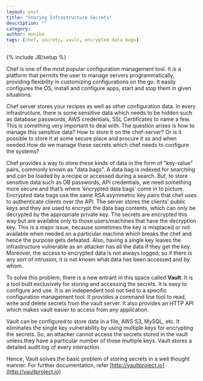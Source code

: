 ```yaml
---
layout: post
title: "Storing Infrastructure Secrets"
description: ""
category: 
author: monika
tags: [chef, secrets, vault, encrypted data bags]
---
```

{% include JB/setup %}

Chef is one of the most popular configuration management tool. It  is a platform that permits the user to manage servers programmatically, providing flexibility
in customizing configurations on the go. It  easily configures the OS, install and configure apps, start and stop them in given situations. 

Chef server stores your recipes as well as other configuration data. 
In every infrastructure, there is some sensitive data which needs to be hidden such as database passwords, AWS credentials, SSL Certificates to name a few. This is something very important to deal with. 
The question arises is how to manage this sensitive data? How to store it on the chef-server?  Or is it possible to store it at some secure place and procure it as and when needed.How do we manage these secrets which chef needs to configure the systems?

Chef provides a way to  store these kinds of data in the form of "key-value" pairs, commonly known as "data bags". A data bag is indexed for searching and can be loaded by a recipe or accessed during a search.
But, to store sensitive data such as DB passwords, API credentials, we need something more secure and that’s where ‘encrypted data bags’ come in to picture. Encrypted data bags use the same RSA asymmetric key pairs that chef uses to authenticate clients over the API. The server stores the clients' public keys and they are used to encrypt the data bag contents, which can only be decrypted by the appropriate private key. 
The secrets are encrypted this way but are available only to those users/machines that have the decryption key. This is a major issue, because sometimes the key is misplaced or not available when needed on a particular machine which breaks the chef and hence the purpose gets defeated. Also, having a single key leaves the infrastructure vulnerable as an attacker has all the data if they get the key. Moreover, the access to encrypted data is not always logged, so if there is any sort of intrusion, it is not known what data has been accessed and by whom.

To solve this problem, there is a new entrant in this space called **Vault**. It is a tool built exclusively for storing and accessing the secrets. It is easy to configure and use. It is an independent tool not tied to a specific configuration management tool. It provides a command line tool to read, write and delete secrets from the vault server. It also provides an HTTP API which makes vault easier to access from any application.

Vault can be configured to store data in a file, AWS S3, MySQL, etc. It eliminates the single key vulnerability by using multiple keys for encrypting the secrets. So, an attacker cannot access the secrets stored in the vault unless they have a particular number of those multiple keys. Vault stores a detailed audit log of every interaction. 

Hence, Vault solves the basic problem of storing secrets in a well thought manner. For further documentation, refer [http://vaultproject.io](http://vaultproject.io)
